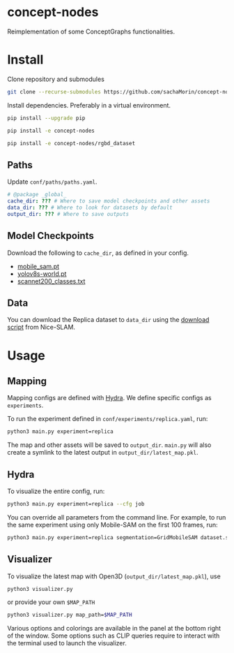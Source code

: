 # concept-nodes
Reimplementation of some ConceptGraphs functionalities. 

# Install
Clone repository and submodules
```bash
git clone --recurse-submodules https://github.com/sachaMorin/concept-nodes.git
```

Install dependencies. Preferably in a virtual environment.
```bash
pip install --upgrade pip
```
```bash
pip install -e concept-nodes
```
```bash
pip install -e concept-nodes/rgbd_dataset
```
## Paths 
Update `conf/paths/paths.yaml`.

```yaml
# @package _global_
cache_dir: ??? # Where to save model checkpoints and other assets
data_dir: ??? # Where to look for datasets by default
output_dir: ??? # Where to save outputs
```
## Model Checkpoints
Download the following to ```cache_dir```, as defined in your config.
 * [mobile_sam.pt](https://github.com/ultralytics/assets/releases/download/v8.2.0/mobile_sam.pt)
 * [yolov8s-world.pt](https://github.com/ultralytics/assets/releases/download/v8.2.0/yolov8s-world.pt)
 * [scannet200_classes.txt](https://github.com/concept-graphs/concept-graphs/blob/66175d63f466d264edce9f1fb6987c5ba1dcac0e/conceptgraph/scannet200_classes.txt)

## Data
You can download the Replica dataset to `data_dir` using the 
[download script](https://github.com/cvg/nice-slam/blob/master/scripts/download_replica.sh) from Nice-SLAM.

# Usage
## Mapping

Mapping configs are defined with [Hydra](https://hydra.cc/docs/intro/). We define specific configs as `experiments`.

To run the experiment defined in `conf/experiments/replica.yaml`, run:


```bash
python3 main.py experiment=replica
```
The map and other assets will be saved to `output_dir`. `main.py` will also create
a symlink to the latest output in `output_dir/latest_map.pkl`.

## Hydra

To visualize the entire config, run:
```bash
python3 main.py experiment=replica --cfg job
```
You can override all parameters from the command line. For example, to run the same experiment using
only Mobile-SAM on the first 100 frames, run:
```bash
python3 main.py experiment=replica segmentation=GridMobileSAM dataset.sequence_end=100
```

## Visualizer
To visualize the latest map with Open3D (`output_dir/latest_map.pkl`), use
```bash
python3 visualizer.py
```
or provide your own `$MAP_PATH`
```bash
python3 visualizer.py map_path=$MAP_PATH
```

Various options and colorings are available in the panel
at the bottom right of the window. Some options such as CLIP
queries require to interact with the terminal used to 
launch the visualizer.

